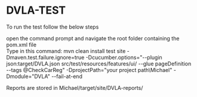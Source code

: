 # DVLA-TEST
To run the test follow the below steps</p>
open the command prompt and navigate the root folder containing the pom.xml file</br>
Type in this command:  mvn clean install test site -Dmaven.test.failure.ignore=true -Dcucumber.options="--plugin json:target/DVLA.json src/test/resources/features/ui/ --glue pageDefinition --tags @CheckCarReg" -DprojectPath="your project path\Michael" -Dmodule="DVLA" --fail-at-end</p>
Reports are stored in Michael/target/site/DVLA-reports/
